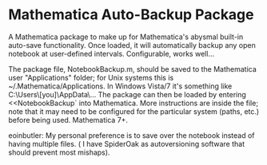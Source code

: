 Mathematica Auto-Backup Package
===============================

A Mathematica package to make up for Mathematica's abysmal built-in auto-save functionality. Once loaded, it will automatically backup any open notebook at user-defined intervals. Configurable, works well...

The package file, NotebookBackup.m, should be saved to the Mathematica user "Applications" folder; for Unix systems this is ~/.Mathematica/Applications. In Windows Vista/7 it's something like C:\\Users\\[you]\\AppData\\... The package can then be loaded by entering <<NotebookBackup` into Mathematica. More instructions are inside the file; note that it may need to be configured for the particular system (paths, etc.) before being used. Mathematica 7+.

eoinbutler: My personal preference is to save over the notebook instead of having multiple files. ( I have SpiderOak as autoversioning software that should prevent most mishaps).
